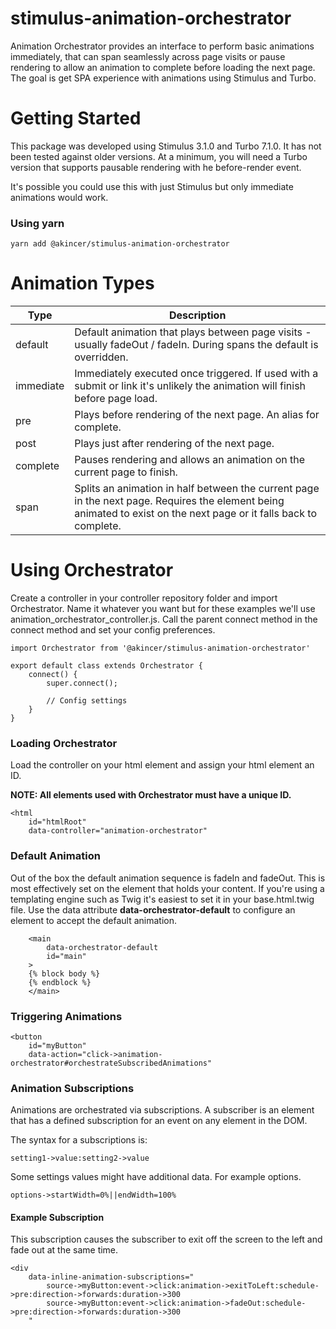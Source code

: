 # stimulus-animation-orchestrator

Animation Orchestrator provides an interface to perform basic animations immediately, that can span seamlessly across page visits or pause rendering to allow an animation to complete before loading the next page. The goal is get SPA experience with animations using Stimulus and Turbo.

# Getting Started

This package was developed using Stimulus 3.1.0 and Turbo 7.1.0. It has not been tested against older versions. At a minimum, you will need a Turbo version that supports pausable rendering with he before-render event.

It's possible you could use this with just Stimulus but only immediate animations would work.

### Using yarn

```
yarn add @akincer/stimulus-animation-orchestrator
```

# Animation Types

| Type      | Description                                                                                                                                                        |
|-----------|--------------------------------------------------------------------------------------------------------------------------------------------------------------------|
| default   | Default animation that plays between page visits - usually fadeOut / fadeIn. During spans the default is overridden.                                               |
| immediate | Immediately executed once triggered. If used with a submit or link it's unlikely the animation will finish before page load.                                       |
| pre       | Plays before rendering of the next page. An alias for complete.                                                                                                    |
| post      | Plays just after rendering of the next page.                                                                                                                       |
| complete  | Pauses rendering and allows an animation on the current page to finish.                                                                                            |
| span      | Splits an animation in half between the current page in the next page. Requires the element being animated to exist on the next page or it falls back to complete. |

# Using Orchestrator

Create a controller in your controller repository folder and import Orchestrator. Name it whatever you want but for these examples we'll use animation_orchestrator_controller.js. Call the parent connect method in the connect method and set your config preferences.

```
import Orchestrator from '@akincer/stimulus-animation-orchestrator'

export default class extends Orchestrator {
    connect() {
        super.connect();

        // Config settings
    }
}
```

### Loading Orchestrator

Load the controller on your html element and assign your html element an ID. 

**NOTE: All elements used with Orchestrator must have a unique ID.**
```
<html
    id="htmlRoot"
    data-controller="animation-orchestrator"
```

### Default Animation

Out of the box the default animation sequence is fadeIn and fadeOut. This is most effectively set on the element that holds your content. If you're using a templating engine such as Twig it's easiest to set it in your base.html.twig file. Use the data attribute **data-orchestrator-default** to configure an element to accept the default animation.

```
    <main
        data-orchestrator-default
        id="main"
    >
    {% block body %}
    {% endblock %}
    </main>
```

### Triggering Animations

```
<button
    id="myButton"
    data-action="click->animation-orchestrator#orchestrateSubscribedAnimations"
```

### Animation Subscriptions

Animations are orchestrated via subscriptions. A subscriber is an element that has a defined subscription for an event on any element in the DOM.

The syntax for a subscriptions is:

```
setting1->value:setting2->value
```

Some settings values might have additional data. For example options.

```
options->startWidth=0%||endWidth=100%
```

#### Example Subscription

This subscription causes the subscriber to exit off the screen to the left and fade out at the same time.

```
<div
    data-inline-animation-subscriptions="
        source->myButton:event->click:animation->exitToLeft:schedule->pre:direction->forwards:duration->300
        source->myButton:event->click:animation->fadeOut:schedule->pre:direction->forwards:duration->300
    "
```